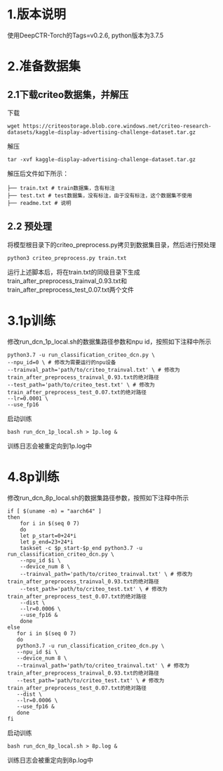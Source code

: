 # 1.版本说明
使用DeepCTR-Torch的Tags=v0.2.6, python版本为3.7.5

# 2.准备数据集

## 2.1下载criteo数据集，并解压

下载

```
wget https://criteostorage.blob.core.windows.net/criteo-research-datasets/kaggle-display-advertising-challenge-dataset.tar.gz
```

解压

```
tar -xvf kaggle-display-advertising-challenge-dataset.tar.gz
```

解压后文件如下所示：

```
├── train.txt # train数据集，含有标注
├── test.txt # test数据集，没有标注，由于没有标注，这个数据集不使用
├── readme.txt # 说明
```

## 2.2 预处理

将模型根目录下的criteo_preprocess.py拷贝到数据集目录，然后进行预处理

```
python3 criteo_preprocess.py train.txt
```

运行上述脚本后，将在train.txt的同级目录下生成train_after_preprocess_trainval_0.93.txt和train_after_preprocess_test_0.07.txt两个文件

# 3.1p训练

修改run_dcn_1p_local.sh的数据集路径参数和npu id，按照如下注释中所示

```
python3.7 -u run_classification_criteo_dcn.py \
--npu_id=0 \ # 修改为需要运行的npu设备
--trainval_path='path/to/criteo_trainval.txt' \ # 修改为train_after_preprocess_trainval_0.93.txt的绝对路径
--test_path='path/to/criteo_test.txt' \ # 修改为train_after_preprocess_test_0.07.txt的绝对路径
--lr=0.0001 \
--use_fp16
```

启动训练

```
bash run_dcn_1p_local.sh > 1p.log &
```

训练日志会被重定向到1p.log中

# 4.8p训练

修改run_dcn_8p_local.sh的数据集路径参数，按照如下注释中所示

```
if [ $(uname -m) = "aarch64" ]
then
	for i in $(seq 0 7)
	do 
	let p_start=0+24*i
	let p_end=23+24*i
	taskset -c $p_start-$p_end python3.7 -u run_classification_criteo_dcn.py \
	--npu_id $i \
	--device_num 8 \
	--trainval_path='path/to/criteo_trainval.txt' \ # 修改为train_after_preprocess_trainval_0.93.txt的绝对路径
	--test_path='path/to/criteo_test.txt' \ # 修改为train_after_preprocess_test_0.07.txt的绝对路径
	--dist \
	--lr=0.0006 \
	--use_fp16 &
	done
else
   for i in $(seq 0 7)
   do
   python3.7 -u run_classification_criteo_dcn.py \
   --npu_id $i \
   --device_num 8 \
   --trainval_path='path/to/criteo_trainval.txt' \ # 修改为train_after_preprocess_trainval_0.93.txt的绝对路径
   --test_path='path/to/criteo_test.txt' \ # 修改为train_after_preprocess_test_0.07.txt的绝对路径
   --dist \
   --lr=0.0006 \
   --use_fp16 &
   done
fi
```

启动训练

```
bash run_dcn_8p_local.sh > 8p.log &
```

训练日志会被重定向到8p.log中